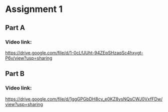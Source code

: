 # Assignment 1

## Part A
### Video link:
https://drive.google.com/file/d/1-0cLfJUht-94ZEpSHzaqSc4hxygt-P6v/view?usp=sharing

## Part B
### Video link:
https://drive.google.com/file/d/1ggGPGbDH8cy_e0KZ8ysNQsCWJ0VxfFDw/view?usp=sharing
